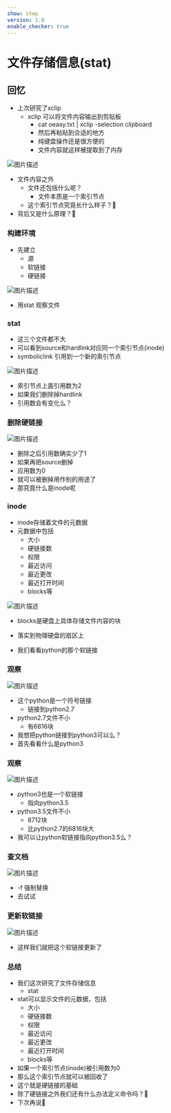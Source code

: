 ```yaml
---
show: step
version: 1.0
enable_checker: true
---
```


# 文件存储信息(stat)

## 回忆

- 上次研究了xclip
	- xclip 可以将文件内容输出到剪贴板
		- cat oeasy.txt | xclip -selection clipboard
		- 然后再粘贴到合适的地方
		- 纯键盘操作还是很方便的
		- 文件内容就这样被提取到了内存	

![图片描述](https://doc.shiyanlou.com/courses/uid1190679-20221119-1668865319023)

- 文件内容之外
	- 文件还包括什么呢？
		- 文件本质是一个索引节点
	- 这个索引节点究竟长什么样子？🤔
- 背后又是什么原理？🤔

### 构建环境

- 先建立
	- 源
	- 软链接
	- 硬链接

![图片描述](https://doc.shiyanlou.com/courses/uid1190679-20220914-1663140688595)

- 用stat 观察文件


### stat

- 这三个文件都不大
- 可以看到source和hardlink对应同一个索引节点(inode)
- symboliclink 引用到一个新的索引节点

![图片描述](https://doc.shiyanlou.com/courses/uid1190679-20220914-1663140865162)

- 索引节点上面引用数为2
- 如果我们删除掉hardlink
- 引用数会有变化么？

### 删除硬链接

![图片描述](https://doc.shiyanlou.com/courses/uid1190679-20220914-1663141064312)

- 删除之后引用数确实少了1
- 如果再把source删掉
- 应用数为0
- 就可以被删掉用作别的用途了
- 那究竟什么是inode呢

### inode

- inode存储着文件的元数据
- 元数据中包括
	- 大小
	- 硬链接数
	- 权限
	- 最近访问
	- 最近更改
	- 最近打开时间
	- blocks等

![图片描述](https://doc.shiyanlou.com/courses/uid1190679-20220914-1663142659581)

- blocks是硬盘上具体存储文件内容的块
- 落实到物理硬盘的扇区上

- 我们看看python的那个软链接

### 观察

![图片描述](https://doc.shiyanlou.com/courses/uid1190679-20220914-1663141219752)

- 这个python是一个符号链接
	- 链接到python2.7
- python2.7文件不小
	- 有6816块
- 我想把python链接到python3可以么？
- 首先看看什么是python3

### 观察

![图片描述](https://doc.shiyanlou.com/courses/uid1190679-20220914-1663141362350)

- python3也是一个软链接
	- 指向python3.5
- python3.5文件不小
	- 8712块
	- 比python2.7的6816块大
- 我可以让python软链接指向python3.5么？

### 查文档

![图片描述](https://doc.shiyanlou.com/courses/uid1190679-20220914-1663141669383)

- -f 强制替换
- 去试试

### 更新软链接

![图片描述](https://doc.shiyanlou.com/courses/uid1190679-20220914-1663142089537)

- 这样我们就把这个软链接更新了

### 总结

- 我们这次研究了文件存储信息
	- stat
- stat可以显示文件的元数据，包括
	- 大小
	- 硬链接数
	- 权限
	- 最近访问
	- 最近更改
	- 最近打开时间
	- blocks等
- 如果一个索引节点(inode)被引用数为0
- 那么这个索引节点就可以被回收了
- 这个就是硬链接的基础
- 除了硬链接之外我们还有什么办法定义命令吗？🤔
- 下次再说👋
